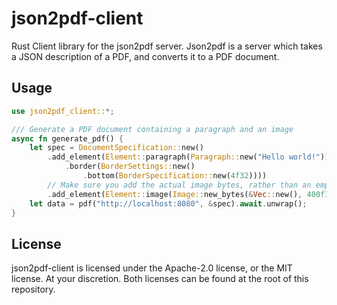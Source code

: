 # json2pdf-client
Rust Client library for the json2pdf server. Json2pdf is a server which takes a JSON description of a PDF, and converts it to a PDF document.

## Usage
```rust
use json2pdf_client::*;

/// Generate a PDF document containing a paragraph and an image
async fn generate_pdf() {
    let spec = DocumentSpecification::new()
        .add_element(Element::paragraph(Paragraph::new("Hello world!"))
            .border(BorderSettings::new()
                .bottom(BorderSpecification::new(4f32))))
        // Make sure you add the actual image bytes, rather than an empty Vec
        .add_element(Element::image(Image::new_bytes(&Vec::new(), 400f32, 400f32)));
    let data = pdf("http://localhost:8080", &spec).await.unwrap();
}
```

## License
json2pdf-client is licensed under the Apache-2.0 license, or the MIT license. At your discretion. Both licenses can be found at the root of this repository.